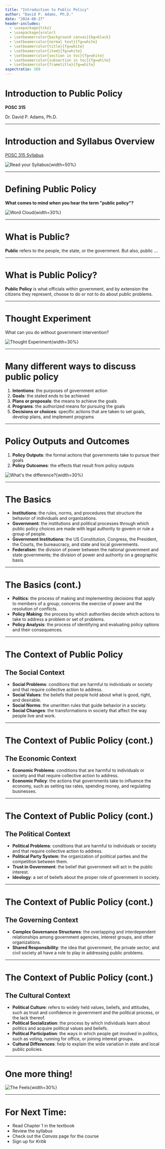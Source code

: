 ```yaml
---
title: "Introduction to Public Policy"
author: "David P. Adams, Ph.D."
date: "2024-08-27"
header-includes:
  - \usepackage{tikz}
  - \usepackage{xcolor}
  - \setbeamercolor{background canvas}{bg=black}
  - \setbeamercolor{normal text}{fg=white}
  - \setbeamercolor{title}{fg=white}
  - \setbeamercolor{item}{fg=white}
  - \setbeamercolor{section in toc}{fg=white}
  - \setbeamercolor{subsection in toc}{fg=white}
  - \setbeamercolor{frametitle}{fg=white}
aspectratio: 169
---
```



# Introduction to Public Policy


**POSC 315**

Dr. David P. Adams, Ph.D.

---

# Introduction and Syllabus Overview

[POSC 315 Syllabus](https://raw.githubusercontent.com/dadams-AU/syllabi/main/POSC%20315%20Intro%20Policy/2024-25%20Fall/posc315_fall_2024.pdf)

![Read your Syllabus](syllabus.jpeg){width=50%}



---

# Defining Public Policy

**What comes to mind when you hear the term "public policy"?**

![Word Cloud](wordcloud.png){width=30%}

---

# What is Public? 

**Public** refers to the people, the state, or the government.
But also, public ...

---

# What is Public Policy?

**Public Policy** is what officials within government, and by extension the citizens they represent, choose to do or not to do about public problems.

---

# Thought Experiment

What can you do without government intervention?


![Thought Experiment](thought_experiment.png){width=30%}


---

# Many different ways to discuss public policy

1. **Intentions**: the purposes of government action
2. **Goals**: the stated ends to be achieved
3. **Plans or proposals**: the means to achieve the goals
4. **Programs**: the authorized means for pursuing the goals
5. **Decisions or choices**: specific actions that are taken to set goals, develop plans, and implement programs

---

# Policy Outputs and Outcomes

1. **Policy Outputs**: the formal actions that governments take to pursue their goals
2. **Policy Outcomes**: the effects that result from policy outputs

![What's the difference?](outputs_outcomes.png){width=30%}


---

# The Basics

- **Institutions**: the rules, norms, and procedures that structure the behavior of individuals and organizations.
- **Government**: the institutions and political processes through which public policy choices are made with legal authority to govern or rule a group of people.
- **Government Institutions**: the US Constitution, Congress, the President, the Courts, the bureaucracy, and state and local governments.
- **Federalism**: the division of power between the national government and state governments; the division of power and authority on a geographic basis.

---

# The Basics (cont.)

- **Politics**: the process of making and implementing decisions that apply to members of a group; concerns the exercise of power and the resolution of conflicts.
- **Policy Making**: the process by which authorities decide which actions to take to address a problem or set of problems.
- **Policy Analysis**: the process of identifying and evaluating policy options and their consequences.

---

# The Context of Public Policy

## The Social Context

- **Social Problems**: conditions that are harmful to individuals or society and that require collective action to address.
- **Social Values**: the beliefs that people hold about what is good, right, and desirable.
- **Social Norms**: the unwritten rules that guide behavior in a society.
- **Social Changes**: the transformations in society that affect the way people live and work.

---

# The Context of Public Policy (cont.)

## The Economic Context

- **Economic Problems**: conditions that are harmful to individuals or society and that require collective action to address.
- **Economic Policy**: the actions that governments take to influence the economy, such as setting tax rates, spending money, and regulating businesses.


---

# The Context of Public Policy (cont.)

## The Political Context

- **Political Problems**: conditions that are harmful to individuals or society and that require collective action to address.
- **Political Party System**: the organization of political parties and the competition between them.
- **Trust in Government**: the belief that government will act in the public interest.
- **Ideology**: a set of beliefs about the proper role of government in society.


---

# The Context of Public Policy (cont.)

## The Governing Context

- **Complex Governance Structures**: the overlapping and interdependent relationships among government agencies, interest groups, and other organizations.
- **Shared Responsibility**: the idea that government, the private sector, and civil society all have a role to play in addressing public problems.

---

# The Context of Public Policy (cont.)

## The Cultural Context

- **Political Culture**: refers to widely held values, beliefs, and attitudes, such as trust and confidence in government and the political process, or the lack thereof.
- **Political Socialization**: the process by which individuals learn about politics and acquire political values and beliefs.
- **Political Participation**: the ways in which people get involved in politics, such as voting, running for office, or joining interest groups.
- **Cultural Differences**: help to explain the wide variation in state and local public policies.


---

# One more thing!

![The Feels](feelin.png){width=30%}

---

# For Next Time:

- Read Chapter 1 in the textbook
- Review the syllabus
- Check out the _Canvas_ page for the course
- Sign up for _Kritik_

